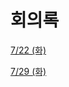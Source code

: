 # 회의록

[7/22 (화)](%E1%84%92%E1%85%AC%E1%84%8B%E1%85%B4%E1%84%85%E1%85%A9%E1%86%A8%202389f28a0fcf8091a036c71a4251885d/7%2022%20(%E1%84%92%E1%85%AA)%2023f9f28a0fcf80489441efc2c6a9783a.md)

[7/29 (화)](%E1%84%92%E1%85%AC%E1%84%8B%E1%85%B4%E1%84%85%E1%85%A9%E1%86%A8%202389f28a0fcf8091a036c71a4251885d/7%2029%20(%E1%84%92%E1%85%AA)%2023f9f28a0fcf80c1a44ff3dd99e24aa3.md)